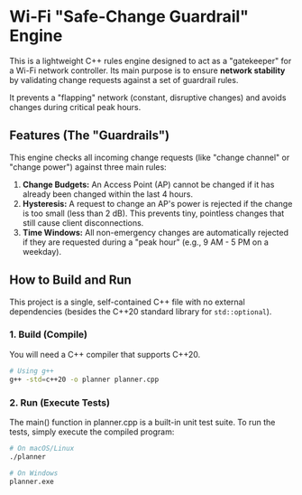 # Wi-Fi "Safe-Change Guardrail" Engine

This is a lightweight C++ rules engine designed to act as a "gatekeeper" for a Wi-Fi network controller. Its main purpose is to ensure **network stability** by validating change requests against a set of guardrail rules.

It prevents a "flapping" network (constant, disruptive changes) and avoids changes during critical peak hours.

## Features (The "Guardrails")

This engine checks all incoming change requests (like "change channel" or "change power") against three main rules:

1.  **Change Budgets:** An Access Point (AP) cannot be changed if it has already been changed within the last 4 hours.
2.  **Hysteresis:** A request to change an AP's power is rejected if the change is too small (less than 2 dB). This prevents tiny, pointless changes that still cause client disconnections.
3.  **Time Windows:** All non-emergency changes are automatically rejected if they are requested during a "peak hour" (e.g., 9 AM - 5 PM on a weekday).

## How to Build and Run

This project is a single, self-contained C++ file with no external dependencies (besides the C++20 standard library for `std::optional`).

### 1. Build (Compile)

You will need a C++ compiler that supports C++20.

```bash
# Using g++
g++ -std=c++20 -o planner planner.cpp
```
### 2. Run (Execute Tests)

The main() function in planner.cpp is a built-in unit test suite. To run the tests, simply execute the compiled program:

```bash
# On macOS/Linux
./planner

# On Windows
planner.exe
```
